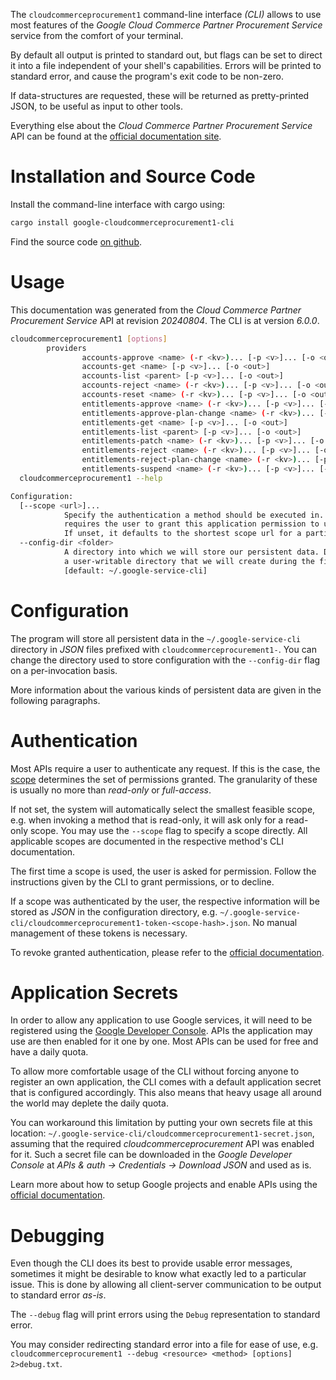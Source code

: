 <!---
DO NOT EDIT !
This file was generated automatically from 'src/generator/templates/cli/README.md.mako'
DO NOT EDIT !
-->
The `cloudcommerceprocurement1` command-line interface *(CLI)* allows to use most features of the *Google Cloud Commerce Partner Procurement Service* service from the comfort of your terminal.

By default all output is printed to standard out, but flags can be set to direct it into a file independent of your shell's
capabilities. Errors will be printed to standard error, and cause the program's exit code to be non-zero.

If data-structures are requested, these will be returned as pretty-printed JSON, to be useful as input to other tools.

Everything else about the *Cloud Commerce Partner Procurement Service* API can be found at the
[official documentation site](https://cloud.google.com/marketplace/docs/partners/).

# Installation and Source Code

Install the command-line interface with cargo using:

```bash
cargo install google-cloudcommerceprocurement1-cli
```

Find the source code [on github](https://github.com/Byron/google-apis-rs/tree/main/gen/cloudcommerceprocurement1-cli).

# Usage

This documentation was generated from the *Cloud Commerce Partner Procurement Service* API at revision *20240804*. The CLI is at version *6.0.0*.

```bash
cloudcommerceprocurement1 [options]
        providers
                accounts-approve <name> (-r <kv>)... [-p <v>]... [-o <out>]
                accounts-get <name> [-p <v>]... [-o <out>]
                accounts-list <parent> [-p <v>]... [-o <out>]
                accounts-reject <name> (-r <kv>)... [-p <v>]... [-o <out>]
                accounts-reset <name> (-r <kv>)... [-p <v>]... [-o <out>]
                entitlements-approve <name> (-r <kv>)... [-p <v>]... [-o <out>]
                entitlements-approve-plan-change <name> (-r <kv>)... [-p <v>]... [-o <out>]
                entitlements-get <name> [-p <v>]... [-o <out>]
                entitlements-list <parent> [-p <v>]... [-o <out>]
                entitlements-patch <name> (-r <kv>)... [-p <v>]... [-o <out>]
                entitlements-reject <name> (-r <kv>)... [-p <v>]... [-o <out>]
                entitlements-reject-plan-change <name> (-r <kv>)... [-p <v>]... [-o <out>]
                entitlements-suspend <name> (-r <kv>)... [-p <v>]... [-o <out>]
  cloudcommerceprocurement1 --help

Configuration:
  [--scope <url>]...
            Specify the authentication a method should be executed in. Each scope
            requires the user to grant this application permission to use it.
            If unset, it defaults to the shortest scope url for a particular method.
  --config-dir <folder>
            A directory into which we will store our persistent data. Defaults to
            a user-writable directory that we will create during the first invocation.
            [default: ~/.google-service-cli]

```

# Configuration

The program will store all persistent data in the `~/.google-service-cli` directory in *JSON* files prefixed with `cloudcommerceprocurement1-`.  You can change the directory used to store configuration with the `--config-dir` flag on a per-invocation basis.

More information about the various kinds of persistent data are given in the following paragraphs.

# Authentication

Most APIs require a user to authenticate any request. If this is the case, the [scope][scopes] determines the
set of permissions granted. The granularity of these is usually no more than *read-only* or *full-access*.

If not set, the system will automatically select the smallest feasible scope, e.g. when invoking a
method that is read-only, it will ask only for a read-only scope.
You may use the `--scope` flag to specify a scope directly.
All applicable scopes are documented in the respective method's CLI documentation.

The first time a scope is used, the user is asked for permission. Follow the instructions given
by the CLI to grant permissions, or to decline.

If a scope was authenticated by the user, the respective information will be stored as *JSON* in the configuration
directory, e.g. `~/.google-service-cli/cloudcommerceprocurement1-token-<scope-hash>.json`. No manual management of these tokens
is necessary.

To revoke granted authentication, please refer to the [official documentation][revoke-access].

# Application Secrets

In order to allow any application to use Google services, it will need to be registered using the
[Google Developer Console][google-dev-console]. APIs the application may use are then enabled for it
one by one. Most APIs can be used for free and have a daily quota.

To allow more comfortable usage of the CLI without forcing anyone to register an own application, the CLI
comes with a default application secret that is configured accordingly. This also means that heavy usage
all around the world may deplete the daily quota.

You can workaround this limitation by putting your own secrets file at this location:
`~/.google-service-cli/cloudcommerceprocurement1-secret.json`, assuming that the required *cloudcommerceprocurement* API
was enabled for it. Such a secret file can be downloaded in the *Google Developer Console* at
*APIs & auth -> Credentials -> Download JSON* and used as is.

Learn more about how to setup Google projects and enable APIs using the [official documentation][google-project-new].


# Debugging

Even though the CLI does its best to provide usable error messages, sometimes it might be desirable to know
what exactly led to a particular issue. This is done by allowing all client-server communication to be
output to standard error *as-is*.

The `--debug` flag will print errors using the `Debug` representation to standard error.

You may consider redirecting standard error into a file for ease of use, e.g. `cloudcommerceprocurement1 --debug <resource> <method> [options] 2>debug.txt`.


[scopes]: https://developers.google.com/+/api/oauth#scopes
[revoke-access]: http://webapps.stackexchange.com/a/30849
[google-dev-console]: https://console.developers.google.com/
[google-project-new]: https://developers.google.com/console/help/new/
